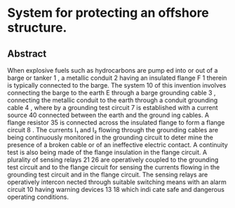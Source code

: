 # System for protecting an offshore structure.

## Abstract
When explosive fuels such as hydrocarbons are pump ed into or out of a barge or tanker 1 , a metallic conduit 2 having an insulated flange F 1 therein is typically connected to the barge. The system 10 of this invention involves connecting the barge to the earth E through a barge grounding cable 3 , connecting the metallic conduit to the earth through a conduit grounding cable 4 , where by a grounding test circuit 7 is established with a current source 40 connected between the earth and the ground ing cables. A flange resistor 35 is connected across the insulated flange to form a flange circuit 8 . The currents I₁ and I₂ flowing through the grounding cables are being continuously monitored in the grounding circuit to deter mine the presence of a broken cable or of an ineffective electric contact. A continuity test is also being made of the flange insulation in the flange circuit. A plurality of sensing relays 21 26 are operatively coupled to the grounding test circuit and to the flange circuit for sensing the currents flowing in the grounding test circuit and in the flange circuit. The sensing relays are operatively intercon nected through suitable switching means with an alarm circuit 10 having warning devices 13 18 which indi cate safe and dangerous operating conditions.